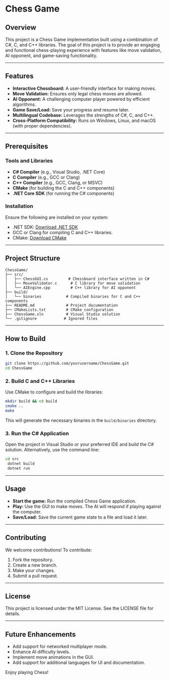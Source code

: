  # Chess Game

## Overview
This project is a Chess Game implementation built using a combination of C#, C, and C++ libraries. The goal of this project is to provide an engaging and functional chess-playing experience with features like move validation, AI opponent, and game-saving functionality.

---

## Features
- **Interactive Chessboard:** A user-friendly interface for making moves.
- **Move Validation:** Ensures only legal chess moves are allowed.
- **AI Opponent:** A challenging computer player powered by efficient algorithms.
- **Game Save/Load:** Save your progress and resume later.
- **Multilingual Codebase:** Leverages the strengths of C#, C, and C++.
- **Cross-Platform Compatibility:** Runs on Windows, Linux, and macOS (with proper dependencies).

---

## Prerequisites

### Tools and Libraries
- **C# Compiler** (e.g., Visual Studio, .NET Core)
- **C Compiler** (e.g., GCC or Clang)
- **C++ Compiler** (e.g., GCC, Clang, or MSVC)
- **CMake** (for building the C and C++ components)
- **.NET Core SDK** (for running the C# components)

### Installation
Ensure the following are installed on your system:
- .NET SDK: [Download .NET SDK](https://dotnet.microsoft.com/download)
- GCC or Clang for compiling C and C++ libraries.
- CMake: [Download CMake](https://cmake.org/download/)

---

## Project Structure
```
ChessGame/
├── src/
│   ├── ChessGUI.cs         # Chessboard interface written in C#
│   ├── MoveValidator.c      # C library for move validation
│   └── AIEngine.cpp         # C++ library for AI opponent
├── build/
│   └── binaries           # Compiled binaries for C and C++ components
├── README.md              # Project documentation
├── CMakeLists.txt         # CMake configuration
├── ChessGame.sln          # Visual Studio solution
└── .gitignore            # Ignored files
```

---

## How to Build

### 1. Clone the Repository
```bash
git clone https://github.com/yourusername/ChessGame.git
cd ChessGame
```

### 2. Build C and C++ Libraries
Use CMake to configure and build the libraries:
```bash
mkdir build && cd build
cmake ..
make
```
This will generate the necessary binaries in the `build/binaries` directory.

### 3. Run the C# Application
Open the project in Visual Studio or your preferred IDE and build the C# solution. Alternatively, use the command line:
```bash
cd src
 dotnet build
 dotnet run
```

---

## Usage
- **Start the game:** Run the compiled Chess Game application.
- **Play:** Use the GUI to make moves. The AI will respond if playing against the computer.
- **Save/Load:** Save the current game state to a file and load it later.

---

## Contributing
We welcome contributions! To contribute:
1. Fork the repository.
2. Create a new branch.
3. Make your changes.
4. Submit a pull request.

---

## License
This project is licensed under the MIT License. See the LICENSE file for details.

---

## Future Enhancements
- Add support for networked multiplayer mode.
- Enhance AI difficulty levels.
- Implement move animations in the GUI.
- Add support for additional languages for UI and documentation.

Enjoy playing Chess!

